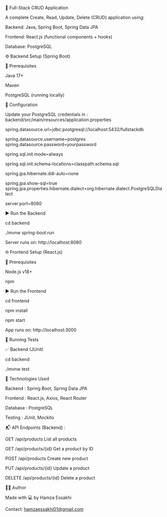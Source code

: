 📘 Full-Stack CRUD Application

A complete Create, Read, Update, Delete (CRUD) application using:

Backend: Java, Spring Boot, Spring Data JPA

Frontend: React.js (functional components + hooks)

Database: PostgreSQL

⚙️ Backend Setup (Spring Boot)

📌 Prerequisites

Java 17+

Maven

PostgreSQL (running locally)

🔧 Configuration

Update your PostgreSQL credentials in : backend/src/main/resources/application.properties


spring.datasource.url=jdbc:postgresql://localhost:5432/fullstackdb

spring.datasource.username=postgres
spring.datasource.password=yourpassword

spring.sql.init.mode=always

spring.sql.init.schema-locations=classpath:schema.sql

spring.jpa.hibernate.ddl-auto=none

spring.jpa.show-sql=true
spring.jpa.properties.hibernate.dialect=org.hibernate.dialect.PostgreSQLDialect

server.port=8080

▶️ Run the Backend

cd backend

./mvnw spring-boot:run

Server runs on: http://localhost:8080

🌐 Frontend Setup (React.js)

📌 Prerequisites

Node.js v18+

npm

▶️ Run the Frontend

cd frontend

npm install

npm start

App runs on: http://localhost:3000

🧪 Running Tests

✅ Backend (JUnit)


cd backend

./mvnw test

🧰 Technologies Used

Backend :	Spring Boot, Spring Data JPA

Frontend :	React.js, Axios, React Router

Database :	PostgreSQL

Testing :	JUnit, Mockito

📬 API Endpoints (Backend) :

GET	/api/products	List all products

GET	/api/products/{id}	Get a product by ID

POST	/api/products	Create new product

PUT	/api/products/{id}	Update a product

DELETE	/api/products/{id}	Delete a product

👨‍💻 Author

Made with 💻 by Hamza Essakhi

Contact: hamzaessakhi01@gmail.com